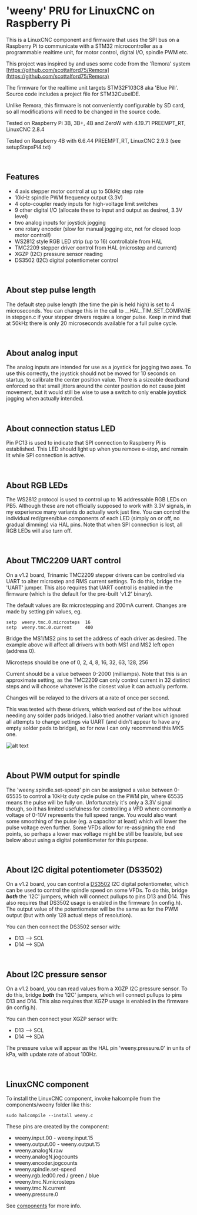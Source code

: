 # 'weeny' PRU for LinuxCNC on Raspberry Pi

This is a LinuxCNC component and firmware that uses the SPI bus on a Raspberry Pi to communicate with a STM32 microcontroller as a programmable realtime unit, for motor control, digital I/O, spindle PWM etc.

This project was inspired by and uses some code from the 'Remora' system [https://github.com/scottalford75/Remora](https://github.com/scottalford75/Remora)

The firmware for the realtime unit targets STM32F103C8 aka 'Blue Pill'. Source code includes a project file for STM32CubeIDE.

Unlike Remora, this firmware is not conveniently configurable by SD card, so all modifications will need to be changed in the source code.

Tested on Raspberry Pi 3B, 3B+, 4B and ZeroW with 4.19.71 PREEMPT_RT, LinuxCNC 2.8.4

Tested on Raspberry 4B with 6.6.44 PREEMPT_RT, LinuxCNC 2.9.3 (see setupStepsPi4.txt)

<br>

## Features

- 4 axis stepper motor control at up to 50kHz step rate
- 10kHz spindle PWM frequency output (3.3V)
- 4 opto-coupler ready inputs for high-voltage limit switches
- 9 other digital I/O (allocate these to input and output as desired, 3.3V level)
- two analog inputs for joystick jogging
- one rotary encoder (slow for manual jogging etc, not for closed loop motor control!)
- WS2812 style RGB LED strip (up to 16) controllable from HAL
- TMC2209 stepper driver control from HAL (microstep and current)
- XGZP (I2C) pressure sensor reading
- DS3502 (I2C) digital potentiometer control


<br>

## About step pulse length

The default step pulse length (the time the pin is held high) is set to 4 microseconds. You can change this in the call to __HAL_TIM_SET_COMPARE in stepgen.c if your stepper drivers require a longer pulse. Keep in mind that at 50kHz there is only 20 microseconds available for a full pulse cycle.

<br>

## About analog input 

The analog inputs are intended for use as a joystick for jogging two axes. To use this correctly, the joystick should not be moved for 10 seconds on startup, to calibrate the center position value. There is a sizeable deadband enforced so that small jitters around the center position do not cause joint movement, but it would still be wise to use a switch to only enable joystick jogging when actually intended.

<br>

## About connection status LED

Pin PC13 is used to indicate that SPI connection to Raspberry Pi is established. This LED should light up when you remove e-stop, and remain lit while SPI connection is active.

<br>

## About RGB LEDs

The WS2812 protocol is used to control up to 16 addressable RGB LEDs on PB5. Although these are not officially supposed to work with 3.3V signals, in my experience many variants do actually work just fine. You can control the individual red/green/blue components of each LED (simply on or off, no gradual dimming) via HAL pins. Note that when SPI connection is lost, all RGB LEDs will also turn off.

<br>

## About TMC2209 UART control

On a v1.2 board, Trinamic TMC2209 stepper drivers can be controlled via UART to alter microstep and RMS current settings. To do this, bridge the 'UART' jumper. This also requires that UART control is enabled in the firmware (which is the default for the pre-built 'v1.2' binary).

The default values are 8x microstepping and 200mA current. Changes are made by setting pin values, eg.

    setp  weeny.tmc.0.microsteps  16
    setp  weeny.tmc.0.current     400

Bridge the MS1/MS2 pins to set the address of each driver as desired. The example above will affect all drivers with both MS1 and MS2 left open (address 0).

Microsteps should be one of 0, 2, 4, 8, 16, 32, 63, 128, 256

Current should be a value between 0-2000 (milliamps). Note that this is an approximate setting, as the TMC2209 can only control current in 32 distinct steps and will choose whatever is the closest value it can actually perform.

Changes will be relayed to the drivers at a rate of once per second.

This was tested with these drivers, which worked out of the box without needing any solder pads bridged. I also tried another variant which ignored all attempts to change settings via UART (and didn't appear to have any empty solder pads to bridge), so for now I can only recommend this MKS one.

![alt text](https://www.iforce2d.net/tmp/mks.png)

<br>

## About PWM output for spindle

The 'weeny.spindle.set-speed' pin can be assigned a value between 0-65535 to control a 10kHz duty cycle pulse on the PWM pin, where 65535 means the pulse will be fully on. Unfortunately it's only a 3.3V signal though, so it has limited usefulness for controlling a VFD where commonly a voltage of 0-10V represents the full speed range. You would also want some smoothing of the pulse (eg. a capacitor at least) which will lower the pulse voltage even further. Some VFDs allow for re-assigning the end points, so perhaps a lower max voltage might be still be feasible, but see below about using a digital potentiometer for this purpose.

<br>

## About I2C digital potentiometer (DS3502)

On a v1.2 board, you can control a [DS3502](https://www.adafruit.com/product/4286) I2C digital potentiometer, which can be used to control the spindle speed on some VFDs. To do this, bridge ***both*** the 'I2C' jumpers, which will connect pullups to pins D13 and D14. This also requires that DS3502 usage is enabled in the firmware (in config.h). The output value of the potentiometer will be the same as for the PWM output (but with only 128 actual steps of resolution).

You can then connect the DS3502 sensor with:

 - D13 --> SCL
 - D14 --> SDA

<br>

## About I2C pressure sensor

On a v1.2 board, you can read values from a XGZP I2C pressure sensor. To do this, bridge ***both*** the 'I2C' jumpers, which will connect pullups to pins D13 and D14. This also requires that XGZP usage is enabled in the firmware (in config.h).

You can then connect your XGZP sensor with:

 - D13 --> SCL
 - D14 --> SDA

The pressure value will appear as the HAL pin 'weeny.pressure.0' in units of kPa, with update rate of about 100Hz.

<br>

## LinuxCNC component

To install the LinuxCNC component, invoke halcompile from the components/weeny folder like this:

`sudo halcompile --install weeny.c`

These pins are created by the component:

- weeny.input.00 - weeny.input.15
- weeny.output.00 - weeny.output.15
- weeny.analogN.raw
- weeny.analogN.jogcounts
- weeny.encoder.jogcounts
- weeny.spindle.set-speed
- weeny.rgb.led00.red / green / blue
- weeny.tmc.N.microsteps
- weeny.tmc.N.current
- weeny.pressure.0

See [components](../components/README.md) for more info.

<br>



<br>
<br>
<br>
<br>
<br>

